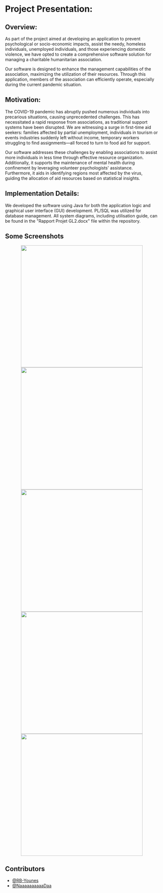 # Project Presentation:

## Overview:
As part of the project aimed at developing an application to prevent psychological or socio-economic impacts, assist the needy, homeless individuals, unemployed individuals, and those experiencing domestic violence, we have opted to create a comprehensive software solution for managing a charitable humanitarian association.

Our software is designed to enhance the management capabilities of the association, maximizing the utilization of their resources. Through this application, members of the association can efficiently operate, especially during the current pandemic situation.

## Motivation:
The COVID-19 pandemic has abruptly pushed numerous individuals into precarious situations, causing unprecedented challenges. This has necessitated a rapid response from associations, as traditional support systems have been disrupted. We are witnessing a surge in first-time aid seekers: families affected by partial unemployment, individuals in tourism or events industries suddenly left without income, temporary workers struggling to find assignments—all forced to turn to food aid for support.

Our software addresses these challenges by enabling associations to assist more individuals in less time through effective resource organization. Additionally, it supports the maintenance of mental health during confinement by leveraging volunteer psychologists' assistance. Furthermore, it aids in identifying regions most affected by the virus, guiding the allocation of aid resources based on statistical insights.

## Implementation Details:
We developed the software using Java for both the application logic and graphical user interface (GUI) development. PL/SQL was utilized for database management. All system diagrams, including utilisation guide, can be found in the "Rapport Projet GL2.docx" file within the repository.

## Some Screenshots
<p align="center">
  <img width="400"; src="https://github.com/RB-Younes/Software-for-the-management-of-a-caretative-association/assets/108153787/d72a0cad-f676-4df1-9f5f-0a85d452d23f">
  <img width="400"; src="https://github.com/RB-Younes/Software-for-the-management-of-a-caretative-association/assets/108153787/76224337-d7f0-4808-9c72-5cab95aa6367">
  <img width="400"; src="https://github.com/RB-Younes/Software-for-the-management-of-a-caretative-association/assets/108153787/ef23f1be-744e-45db-be27-91c243f7bbf7">
  <img width="400"; src="https://github.com/RB-Younes/Software-for-the-management-of-a-caretative-association/assets/108153787/fd3f22ef-c0b4-4f5d-a3dd-6fe9ad2d9324">
  <img width="400"; src="https://github.com/RB-Younes/Software-for-the-management-of-a-caretative-association/assets/108153787/2edfc339-0c7a-47e7-b6cd-584ac0d4e799">
</p>



## Contributors

- [@RB-Younes](https://github.com/RB-Younes)
- [@NaaaaaaaaaaDaa](https://github.com/NaaaaaaaaaaDaa)
